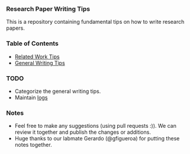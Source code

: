 ### Research Paper Writing Tips

This is a repository containing fundamental tips on how to write research papers.

### Table of Contents
* [Related Work Tips](https://github.com/IDEA-NTHU-Taiwan/research_paper_writing_tips/blob/master/Related%20Work.md)
* [General Writing Tips](https://github.com/IDEA-NTHU-Taiwan/research_paper_writing_tips/blob/master/General%20Writing%20Tips.md)

### TODO
* Categorize the general writing tips.
* Maintain [logs](https://github.com/IDEA-NTHU-Taiwan/research_paper_writing_tips/blob/master/logs.md)

### Notes
* Feel free to make any suggestions (using pull requests :)). We can review it together and publish the changes or additions. 
* Huge thanks to our labmate Gerardo (@gfigueroa) for putting these notes together. 

